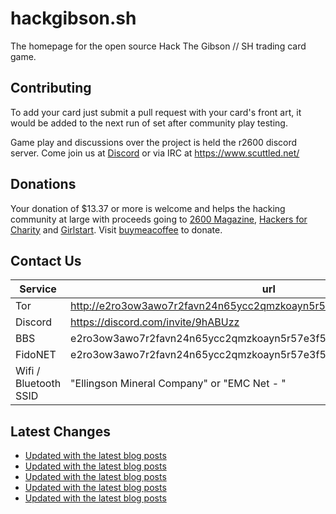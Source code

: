 # hackgibson.sh
The homepage for the open source Hack The Gibson // SH trading card game.


## Contributing

To add your card just submit a pull request with your card's front art, it would be added to the next run of set after community play testing.

Game play and discussions over the project is held the r2600 discord server. Come join us at [Discord](https://discord.com/invite/9hABUzz) or via IRC at https://www.scuttled.net/


## Donations

Your donation of $13.37 or more is welcome and helps the hacking community at large with proceeds going to [2600 Magazine](https://2600.com/), [Hackers for Charity](https://hackersforcharity.org) and [Girlstart](https://girlstart.org).  Visit [buymeacoffee](https://www.buymeacoffee.com/hackgibson.sh) to donate.


## Contact Us

Service | url
-|-
Tor | http://e2ro3ow3awo7r2favn24n65ycc2qmzkoayn5r57e3f56nvjwdcgg32ad.onion
Discord | https://discord.com/invite/9hABUzz
BBS | e2ro3ow3awo7r2favn24n65ycc2qmzkoayn5r57e3f56nvjwdcgg32ad.onion:23
FidoNET | e2ro3ow3awo7r2favn24n65ycc2qmzkoayn5r57e3f56nvjwdcgg32ad.onion:24554
Wifi / Bluetooth SSID | "Ellingson Mineral Company" or "EMC Net - <fidonet address>"

## Latest Changes
<!-- BLOG-POST-LIST:START -->
- [Updated with the latest blog posts](https://github.com/DFW2600/hackgibson.sh/commit/f7f40f02ad214c7bdb2c7cf633b4597114a0e275)
- [Updated with the latest blog posts](https://github.com/DFW2600/hackgibson.sh/commit/31091d6e0857426d4925eea1a7634391d60d5061)
- [Updated with the latest blog posts](https://github.com/DFW2600/hackgibson.sh/commit/fe0c83b01320de19708d77a92e76f9e997fca1b4)
- [Updated with the latest blog posts](https://github.com/DFW2600/hackgibson.sh/commit/be4c7f40892513e3d344d40412081691e7a48afd)
- [Updated with the latest blog posts](https://github.com/DFW2600/hackgibson.sh/commit/63226127f98ad0a6c550b765eb156227049f1a0a)
<!-- BLOG-POST-LIST:END -->
